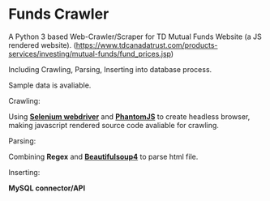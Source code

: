 <h1>Funds Crawler</h1>

A Python 3 based Web-Crawler/Scraper for TD Mutual Funds Website (a JS rendered website). (https://www.tdcanadatrust.com/products-services/investing/mutual-funds/fund_prices.jsp)

Including Crawling, Parsing, Inserting into database process.

Sample data is avaliable.


Crawling:

Using [**Selenium webdriver**](https://pypi.python.org/pypi/selenium) and [**PhantomJS**](http://phantomjs.org/) to create headless browser, making javascript rendered source code avaliable for crawling.

Parsing:

Combining **Regex** and [**Beautifulsoup4**](https://pypi.python.org/pypi/beautifulsoup4) to parse html file.

Inserting:

**MySQL connector/API**

